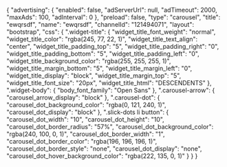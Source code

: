 {
    "advertising": {
        "enabled": false,
        "adServerUrl": null,
        "adTimeout": 2000,
        "maxAds": 100,
        "adInterval": 0
    },
    "preload": false,
    "type": "carousel",
    "title": "ewqrsdf",
    "name": "ewqrsdf",
    "channelId": "121494071",
    "layout": "bootstrap",
    "css": {
        ".widget-title": {
            "widget_title_font_weight": "normal",
            "widget_title_color": "rgba(245, 77, 22, 1)",
            "widget_title_text_align": "center",
            "widget_title_padding_top": "5",
            "widget_title_padding_right": "0",
            "widget_title_padding_bottom": "5",
            "widget_title_padding_left": "0",
            "widget_title_background_color": "rgba(255, 255, 255, 1)",
            "widget_title_margin_bottom": "5",
            "widget_title_margin_left": "0",
            "widget_title_display": "block",
            "widget_title_margin_top": "5",
            "widget_title_font_size": "20px",
            "widget_title_html": "DESCENDENTS"
        },
        ".widget-body": {
            "body_font_family": "Open Sans"
        },
        ".carousel-arrow": {
            "carousel_arrow_display": "block"
        },
        ".carousel-dot": {
            "carousel_dot_background_color": "rgba(0, 121, 240, 1)",
            "carousel_dot_display": "block"
        },
        ".slick-dots li button": {
            "carousel_dot_width": "10",
            "carousel_dot_height": "10",
            "carousel_dot_border_radius": "57%",
            "carousel_dot_background_color": "rgba(240, 100, 0, 1)",
            "carousel_dot_border_width": "1",
            "carousel_dot_border_color": "rgba(196, 196, 196, 1)",
            "carousel_dot_border_style": "none",
            "carousel_dot_display": "none",
            "carousel_dot_hover_background_color": "rgba(222, 135, 0, 1)"
        }
    }
}